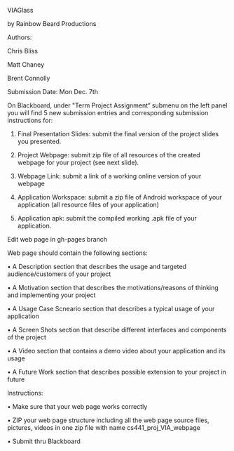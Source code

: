 VIAGlass

by Rainbow Beard Productions

Authors:

Chris Bliss

Matt Chaney

Brent Connolly


Submission Date: Mon Dec. 7th

On Blackboard, under "Term Project Assignment“ submenu on the left panel you will find 5 new submission entries and corresponding submission instructions for:

1. Final Presentation Slides: submit the final version of the project slides you presented. 

2. Project Webpage: submit zip file of all resources of the created webpage for your project (see next slide). 

3. Webpage Link: submit a link of a working online version of your webpage 

4. Application Workspace: submit a zip file of Android workspace of your application (all resource files of your application) 

5. Application apk: submit the compiled working .apk file of your application.


Edit web page in gh-pages branch

Web page should contain the following sections: 

  • A Description section that describes the usage and targeted audience/customers of your project 

  • A Motivation section that describes the motivations/reasons of thinking and implementing your project 

  • A Usage Case Scneario section that describes a typical usage of your application 

  • A Screen Shots section that describe different interfaces and components of the project 

  • A Video section that contains a demo video about your application and its usage 

  • A Future Work section that describes possible extension to your project in future


Instructions: 

  • Make sure that your web page works correctly 

  • ZIP your web page structure including all the web page source files, pictures, videos in one zip file with name 
cs441_proj_VIA_webpage 
  
  • Submit thru Blackboard
